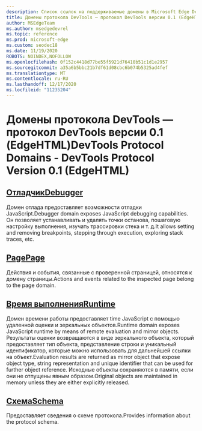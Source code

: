 ```yaml
---
description: Список ссылок на поддерживаемые домены в Microsoft Edge DevTools Protocol версии 0.1.
title: Домены протокола DevTools — протокол DevTools версии 0.1 (EdgeHTML)
author: MSEdgeTeam
ms.author: msedgedevrel
ms.topic: reference
ms.prod: microsoft-edge
ms.custom: seodec18
ms.date: 11/19/2020
ROBOTS: NOINDEX,NOFOLLOW
ms.openlocfilehash: 0f152c4418d77be55f5921d76410b51c1d1e2957
ms.sourcegitcommit: a35a6b5bbc21b7df61d08cbc6b074b5325ad4fef
ms.translationtype: MT
ms.contentlocale: ru-RU
ms.lasthandoff: 12/17/2020
ms.locfileid: "11235204"
---
```

# <span data-ttu-id="e17ad-103">Домены протокола DevTools — протокол DevTools версии 0.1 (EdgeHTML)</span><span class="sxs-lookup"><span data-stu-id="e17ad-103">DevTools Protocol Domains - DevTools Protocol Version 0.1 (EdgeHTML)</span></span>  

## [<span data-ttu-id="e17ad-104">Отладчик</span><span class="sxs-lookup"><span data-stu-id="e17ad-104">Debugger</span></span>](debugger.md)  

<span data-ttu-id="e17ad-105">Домен отлада предоставляет возможности отладки JavaScript.</span><span class="sxs-lookup"><span data-stu-id="e17ad-105">Debugger domain exposes JavaScript debugging capabilities.</span></span> <span data-ttu-id="e17ad-106">Он позволяет устанавливать и удалять точки останова, пошаговую настройку выполнения, изучать трассировки стека и т. д.</span><span class="sxs-lookup"><span data-stu-id="e17ad-106">It allows setting and removing breakpoints, stepping through execution, exploring stack traces, etc.</span></span>
## [<span data-ttu-id="e17ad-107">Page</span><span class="sxs-lookup"><span data-stu-id="e17ad-107">Page</span></span>](page.md)
<span data-ttu-id="e17ad-108">Действия и события, связанные с проверенной страницей, относятся к домену страницы.</span><span class="sxs-lookup"><span data-stu-id="e17ad-108">Actions and events related to the inspected page belong to the page domain.</span></span>
## [<span data-ttu-id="e17ad-109">Время выполнения</span><span class="sxs-lookup"><span data-stu-id="e17ad-109">Runtime</span></span>](runtime.md)
<span data-ttu-id="e17ad-110">Домен времени работы предоставляет time JavaScript с помощью удаленной оценки и зеркальных объектов.</span><span class="sxs-lookup"><span data-stu-id="e17ad-110">Runtime domain exposes JavaScript runtime by means of remote evaluation and mirror objects.</span></span> <span data-ttu-id="e17ad-111">Результаты оценки возвращаются в виде зеркального объекта, который предоставляет тип объекта, представление строки и уникальный идентификатор, которые можно использовать для дальнейшей ссылки на объект.</span><span class="sxs-lookup"><span data-stu-id="e17ad-111">Evaluation results are returned as mirror object that expose object type, string representation and unique identifier that can be used for further object reference.</span></span> <span data-ttu-id="e17ad-112">Исходные объекты сохраняются в памяти, если они не отпущены явным образом.</span><span class="sxs-lookup"><span data-stu-id="e17ad-112">Original objects are maintained in memory unless they are either explicitly released.</span></span>
## [<span data-ttu-id="e17ad-113">Схема</span><span class="sxs-lookup"><span data-stu-id="e17ad-113">Schema</span></span>](schema.md)
<span data-ttu-id="e17ad-114">Предоставляет сведения о схеме протокола.</span><span class="sxs-lookup"><span data-stu-id="e17ad-114">Provides information about the protocol schema.</span></span>
